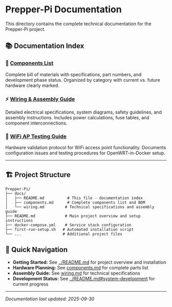 # Prepper-Pi Documentation

This directory contains the complete technical documentation for the Prepper-Pi project.

## 📚 Documentation Index

### 🔧 [Components List](components.md)
Complete bill of materials with specifications, part numbers, and development phase status. Organized by category with current vs. future hardware clearly marked.

### ⚡ [Wiring & Assembly Guide](wiring.md)
Detailed electrical specifications, system diagrams, safety guidelines, and assembly instructions. Includes power calculations, fuse tables, and component interconnections.

### 📡 [WiFi AP Testing Guide](wifi-testing.md)
Hardware validation protocol for WiFi access point functionality. Documents configuration issues and testing procedures for OpenWRT-in-Docker setup.

---

## 🏗️ Project Structure

```
Prepper-Pi/
├── docs/
│   ├── README.md          # This file - documentation index
│   ├── components.md      # Complete components list and BOM
│   └── wiring.md         # Technical specifications and assembly guide
├── README.md             # Main project overview and setup instructions
├── docker-compose.yml    # Service stack configuration
├── first-run-setup.sh   # Automated installation script
└── ...                  # Additional project files
```

## 🚀 Quick Navigation

- **Getting Started:** See [../README.md](../README.md) for project overview and installation
- **Hardware Planning:** See [components.md](components.md) for complete parts list
- **Assembly Guide:** See [wiring.md](wiring.md) for technical specifications
- **Development Status:** See [../README.md#system-development](../README.md#-system-development) for current progress

---

*Documentation last updated: 2025-09-30*
